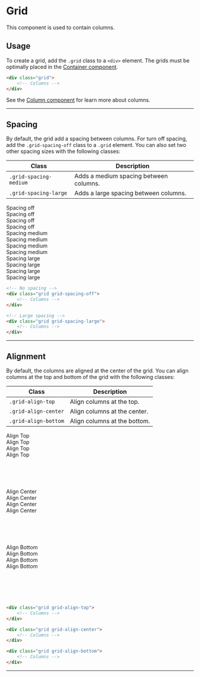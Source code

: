 # Grid

This component is used to contain columns.

## Usage

To create a grid, add the ```.grid``` class to a ```<div>``` element. The grids must be optimally placed in the [Container component](container.md).

```html
<div class="grid">
    <!-- Columns -->
</div>
```

See the [Column component](column.md) for learn more about columns.

-----------

## Spacing

By default, the grid add a spacing between columns. For turn off spacing, add the ```.grid-spacing-off``` class to a ```.grid``` element.
You can also set two other spacing sizes with the following classes:

| Class | Description |
| ------ | ------- |
| ```.grid-spacing-medium``` | Adds a medium spacing between columns. |
| ```.grid-spacing-large``` | Adds a large spacing between columns. |

<div class="docs-demo text-center">
    <div class="grid grid-spacing-off margin">
        <div class="column">
            <div class="material-green-100 text-white padding-medium padding-top-medium"><span>Spacing off</span></div>
        </div>
        <div class="column">
            <div class="material-green-100 text-white padding-medium padding-top-medium"><span>Spacing off</span></div>
        </div>
        <div class="column">
            <div class="material-green-100 text-white padding-medium padding-top-medium"><span>Spacing off</span></div>
        </div>
        <div class="column">
            <div class="material-green-100 text-white padding-medium padding-top-medium"><span>Spacing off</span></div>
        </div>
    </div>
    <div class="grid grid-spacing-medium margin margin-top">
        <div class="column">
            <div class="material-green-100 text-white padding-medium padding-top-medium"><span>Spacing medium</span></div>
        </div>
        <div class="column">
            <div class="material-green-100 text-white padding-medium padding-top-medium"><span>Spacing medium</span></div>
        </div>
        <div class="column">
            <div class="material-green-100 text-white padding-medium padding-top-medium"><span>Spacing medium</span></div>
        </div>
        <div class="column">
            <div class="material-green-100 text-white padding-medium padding-top-medium"><span>Spacing medium</span></div>
        </div>
    </div>
    <div class="grid grid-spacing-large margin margin-top">
        <div class="column">
            <div class="material-green-100 text-white padding-medium padding-top-medium"><span>Spacing large</span></div>
        </div>
        <div class="column">
            <div class="material-green-100 text-white padding-medium padding-top-medium"><span>Spacing large</span></div>
        </div>
        <div class="column">
            <div class="material-green-100 text-white padding-medium padding-top-medium"><span>Spacing large</span></div>
        </div>
        <div class="column">
            <div class="material-green-100 text-white padding-medium padding-top-medium"><span>Spacing large</span></div>
        </div>
    </div>
</div>

```html
<!-- No spacing -->
<div class="grid grid-spacing-off">
    <!-- Columns -->
</div>

<!-- Large spacing -->
<div class="grid grid-spacing-large">
    <!-- Columns -->
</div>
```

-----------

## Alignment

By default, the columns are aligned at the center of the grid. You can align columns at the top and bottom of the grid with the following classes:

| Class | Description |
| ------ | ------- |
| ```.grid-align-top``` | Align columns at the top. |
| ```.grid-align-center``` | Align columns at the center. |
| ```.grid-align-bottom``` | Align columns at the bottom. |

<div class="docs-demo text-center">
    <div class="grid material-grey-100 grid-align-top margin" style="height: 150px">
        <div class="column">
            <div class="material-green-100 text-white"><span>Align Top</span></div>
        </div>
        <div class="column">
            <div class="material-green-100 text-white"><span>Align Top</span></div>
        </div>
        <div class="column">
            <div class="material-green-100 text-white"><span>Align Top</span></div>
        </div>
        <div class="column">
            <div class="material-green-100 text-white"><span>Align Top</span></div>
        </div>
    </div>
    <div class="grid material-grey-100 grid-align-center margin margin-top" style="height: 150px">
        <div class="column">
            <div class="material-green-100 text-white"><span>Align Center</span></div>
        </div>
        <div class="column">
            <div class="material-green-100 text-white"><span>Align Center</span></div>
        </div>
        <div class="column">
            <div class="material-green-100 text-white"><span>Align Center</span></div>
        </div>
        <div class="column">
            <div class="material-green-100 text-white"><span>Align Center</span></div>
        </div>
    </div>
    <div class="grid material-grey-100 grid-align-bottom margin margin-top" style="height: 150px">
        <div class="column">
            <div class="material-green-100 text-white"><span>Align Bottom</span></div>
        </div>
        <div class="column">
            <div class="material-green-100 text-white"><span>Align Bottom</span></div>
        </div>
        <div class="column">
            <div class="material-green-100 text-white"><span>Align Bottom</span></div>
        </div>
        <div class="column">
            <div class="material-green-100 text-white"><span>Align Bottom</span></div>
        </div>
    </div>
</div>

```html
<div class="grid grid-align-top">
    <!-- Columns -->
</div>

<div class="grid grid-align-center">
    <!-- Columns -->
</div>

<div class="grid grid-align-bottom">
    <!-- Columns -->
</div>
```

-----------

